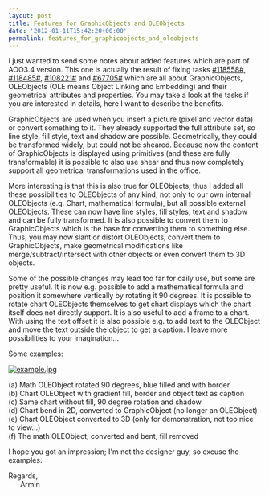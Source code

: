 ```yaml
---
layout: post
title: Features for GraphicObjects and OLEObjects
date: '2012-01-11T15:42:20+00:00'
permalink: features_for_graphicobjects_and_oleobjects
---
```

<p>I just wanted to send some notes about added features which are part of AOO3.4 version. This one is actually the result of fixing tasks <a title="#118558#" href="https://issues.apache.org/ooo/show_bug.cgi?id=118558">#118558#</a>, <a title="#118485#" href="https://issues.apache.org/ooo/show_bug.cgi?id=118485">#118485#</a>, <a title="#108221#" href="https://issues.apache.org/ooo/show_bug.cgi?id=108221">#108221#</a> and <a title="#67705#" href="https://issues.apache.org/ooo/show_bug.cgi?id=67705">#67705#</a> which are all about GraphicObjects, OLEObjects (OLE means Object Linking and Embedding) and their geometrical attributes and properties. You may take a look at the tasks if you are interested in details, here I want to describe the benefits.</p> 
  <p>GraphicObjects are used when you insert a picture (pixel and vector data) or convert something to it. They already supported the full attribute set, so line style, fill style, text and shadow are possible. Geometrically, they could be transformed widely, but could not be sheared. Because now the content of GraphicObjects is displayed using primitives (and these are fully transformable) it is possible to also use shear and thus now completely support all geometrical transformations used in the office.</p> 
  <p>More interesting is that this is also true for OLEObjects, thus I added all these possibilities to OLEObjects of any kind, not only to our own internal OLEObjects (e.g. Chart, mathematical formula), but all possible external OLEObjects. These can now have line styles, fill styles, text and shadow and can be fully transformed. It is also possible to convert them to GraphicObjects which is the base for converting them to something else. Thus, you may now slant or distort OLEObjects, convert them to GraphicObjects, make geometrical modifications like merge/subtract/intersect with other objects or even convert them to 3D objects.</p>Some of the possible changes may lead too far for daily use, but some are pretty useful. It is now e.g. possible to add a mathematical formula and position it somewhere vertically by rotating it 90 degrees. It is possible to rotate chart OLEObjects themselves to get chart displays which the chart itself does not directly support. It is also useful to add a frame to a chart. With using the text offset it is also possible e.g. to add text to the OLEObject and move the text outside the object to get a caption. I leave more possibilities to your imagination... 
   
  
  
  
  
  <p>Some examples:</p> 
  <p><a href="https://blogs.apache.org/OOo/mediaresource/00399dde-a61f-4ad7-a9af-b9b8aa24fe74"></a><a href="https://blogs.apache.org/OOo/mediaresource/00399dde-a61f-4ad7-a9af-b9b8aa24fe74"></a><a href="https://blogs.apache.org/OOo/mediaresource/00399dde-a61f-4ad7-a9af-b9b8aa24fe74"></a><a href="https://blogs.apache.org/OOo/mediaresource/00399dde-a61f-4ad7-a9af-b9b8aa24fe74"></a><a href="https://blogs.apache.org/OOo/mediaresource/00399dde-a61f-4ad7-a9af-b9b8aa24fe74"><img alt="example.jpg" src="https://blogs.apache.org/OOo/mediaresource/00399dde-a61f-4ad7-a9af-b9b8aa24fe74" /></a></p> 
  <p>(a) Math OLEObject rotated 90 degrees, blue filled and with border<br />(b) Chart OLEObject with gradient fill, border and object text as caption<br />(c) Same chart without fill, 90 degree rotation and shadow<br />(d) Chart bend in 2D, converted to GraphicObject (no longer an OLEObject)<br />(e) Chart OLEObject converted to 3D (only for demonstration, not too nice to view...)<br />(f) The math OLEObject, converted and bent, fill removed</p> 
  <p>I hope you got an impression; I'm not the designer guy, so excuse the examples.</p> 
  <p>Regards,<br />&nbsp;&nbsp;&nbsp;&nbsp;&nbsp; Armin<br /></p>
